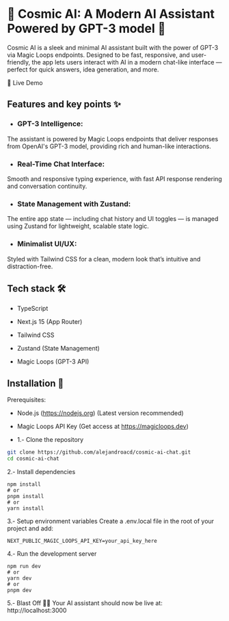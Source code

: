# 🌌 Cosmic AI: A Modern AI Assistant Powered by GPT-3 model 🧠
Cosmic AI is a sleek and minimal AI assistant built with the power of GPT-3 via Magic Loops endpoints. Designed to be fast, responsive, and user-friendly, the app lets users interact with AI in a modern chat-like interface — perfect for quick answers, idea generation, and more.

🔗 Live Demo


## Features and key points ✨
-  ### GPT-3 Intelligence:
 The assistant is powered by Magic Loops endpoints that deliver responses from OpenAI's GPT-3 model, providing rich and human-like interactions.

- ### Real-Time Chat Interface:
 Smooth and responsive typing experience, with fast API response rendering and conversation continuity.

- ### State Management with Zustand:
 The entire app state — including chat history and UI toggles — is managed using Zustand for lightweight, scalable state logic.

- ### Minimalist UI/UX:
 Styled with Tailwind CSS for a clean, modern look that’s intuitive and distraction-free.

## Tech stack 🛠️
- TypeScript

- Next.js 15 (App Router)

- Tailwind CSS

- Zustand (State Management)

- Magic Loops (GPT-3 API)

## Installation 🚀
Prerequisites:

- Node.js (https://nodejs.org) (Latest version recommended)

- Magic Loops API Key (Get access at https://magicloops.dev)

- 1.- Clone the repository


```bash
git clone https://github.com/alejandroacd/cosmic-ai-chat.git
cd cosmic-ai-chat
```

2.- Install dependencies

```
npm install
# or
pnpm install
# or
yarn install
```

3.- Setup environment variables
Create a .env.local file in the root of your project and add:

```
NEXT_PUBLIC_MAGIC_LOOPS_API_KEY=your_api_key_here
``` 

4.- Run the development server
```
npm run dev
# or
yarn dev
# or
pnpm dev
```
5.- Blast Off 🚀✨
Your AI assistant should now be live at: http://localhost:3000
